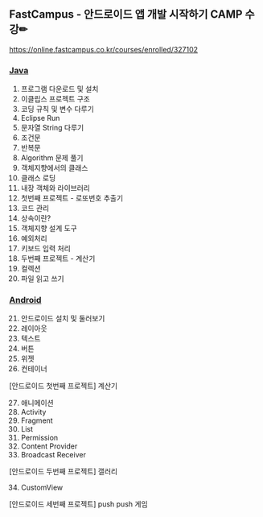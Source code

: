 ## FastCampus - 안드로이드 앱 개발 시작하기 CAMP 수강✏
https://online.fastcampus.co.kr/courses/enrolled/327102


### [Java](https://github.com/HyeranShin/FastCampus/blob/master/JAVA)

1. 프로그램 다운로드 및 설치
2. 이클립스 프로젝트 구조
3. 코딩 규칙 및 변수 다루기
4. Eclipse Run
5. 문자열 String 다루기
6. 조건문
7. 반복문
8. Algorithm 문제 풀기
9. 객체지향에서의 클래스
10. 클래스 로딩
11. 내장 객체와 라이브러리
12. 첫번째 프로젝트 - 로또번호 추출기
13. 코드 관리
14. 상속이란?
15. 객체지향 설계 도구
16. 예외처리
17. 키보드 입력 처리
18. 두번째 프로젝트 - 계산기
19. 컬렉션
20. 파일 읽고 쓰기

### [Android](https://github.com/HyeranShin/FastCampus/blob/master/ANDROID)

21. 안드로이드 설치 및 둘러보기
22. 레이아웃
23. 텍스트
24. 버튼
25. 위젯
26. 컨테이너

[안드로이드 첫번째 프로젝트] 계산기

27. 애니메이션
28. Activity
29. Fragment
30. List
31. Permission
32. Content Provider
33. Broadcast Receiver

[안드로이드 두번째 프로젝트] 갤러리

34. CustomView

[안드로이드 세번째 프로젝트] push push 게임

